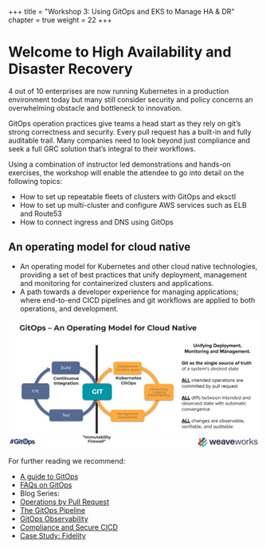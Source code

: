 +++
title = "Workshop 3: Using GitOps and EKS to Manage HA & DR"
chapter = true
weight = 22
+++

# Welcome to High Availability and Disaster Recovery 

4 out of 10 enterprises are now running Kubernetes in a production environment today but many still consider security and policy concerns an overwhelming obstacle and bottleneck to innovation. 

GitOps operation practices give teams a head start as they rely on git’s strong correctness and security. Every pull request has a built-in and fully auditable trail. Many companies need to look beyond just compliance and seek a full GRC solution that’s integral to their workflows.

Using a combination of instructor led demonstrations and hands-on exercises, the workshop will enable the attendee to go into detail on the following topics:

* How to set up repeatable fleets of clusters with GitOps and eksctl
* How to set up multi-cluster and configure AWS services such as ELB and Route53
* How to connect ingress and DNS using GitOps

## An operating model for cloud native 

* An operating model for Kubernetes and other cloud native technologies, providing a set of best practices that unify deployment, management and monitoring for containerized clusters and applications.
* A path towards a developer experience for managing applications; where end-to-end CICD pipelines and git workflows are applied to both operations, and development. 

![GitOps Operating Model](images/../../../static/images/workshop02_gitops-operating-model.png)

For further reading we recommend:

* [A guide to GitOps](https://www.weave.works/technologies/gitops/)
* [FAQs on GitOps](https://www.weave.works/technologies/gitops-frequently-asked-questions/)
* Blog Series:
 * [Operations by Pull Request](https://www.weave.works/blog/gitops-operations-by-pull-request)
 * [The GitOps Pipeline](https://www.weave.works/blog/the-gitops-pipeline)
 * [GitOps Observability](https://www.weave.works/blog/gitops-part-3-observability)
 * [Compliance and Secure CICD](https://www.weave.works/blog/gitops-compliance-and-secure-cicd)
* [Case Study: Fidelity](https://www.weave.works/blog/gitops-driven-fidelity-fideks)
